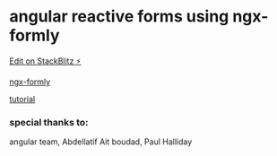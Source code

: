 # angular reactive forms using ngx-formly

[Edit on StackBlitz ⚡️](https://stackblitz.com/edit/angular-xyxx5p)

[ngx-formly](https://github.com/ngx-formly/ngx-formly)

[tutorial](https://youtu.be/WiljtPGZtW8)

### special thanks to: 
  angular team,
  Abdellatif Ait boudad,
  Paul Halliday
